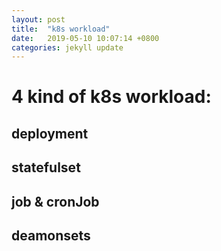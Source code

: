 ```yaml
---
layout: post
title:  "k8s workload"
date:   2019-05-10 10:07:14 +0800
categories: jekyll update
---
```

# 4 kind of k8s workload:

## deployment
## statefulset
## job & cronJob
## deamonsets
